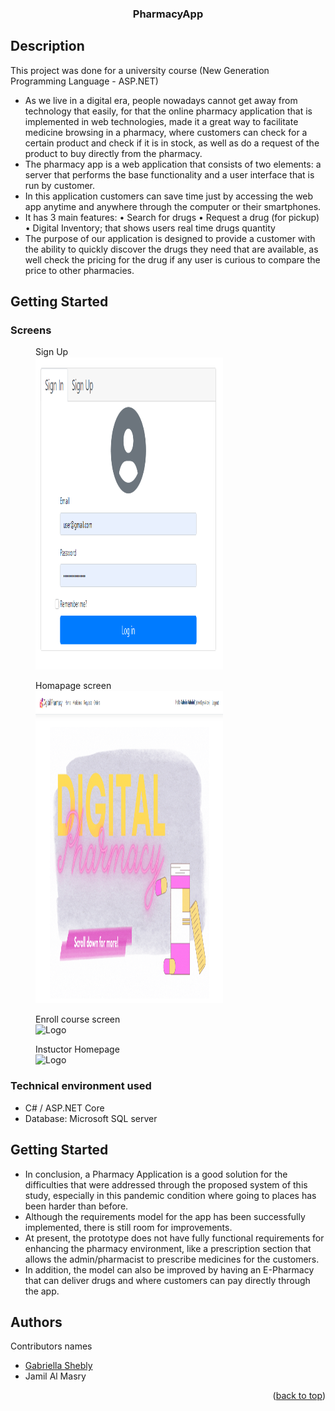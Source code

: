 
<div id="top"></div>

  <h3 align="center">PharmacyApp </h3>

## Description

This project was done for a university course (New Generation Programming Language - ASP.NET)

* As we live in a digital era, people nowadays cannot get away from technology that easily, for that the online pharmacy application that is implemented in web technologies, made it a great way to facilitate medicine browsing in a pharmacy, where customers can check for a certain product and check if it is in stock, as well as do a request of the product to buy directly from the pharmacy.
* The pharmacy app is a web application that consists of two elements: a server that performs the base functionality and a user interface that is run by customer. 
* In this application customers can save time just by accessing the web app anytime and anywhere through the computer or their smartphones.
* It has 3 main features:
•	Search for drugs
•	Request a drug (for pickup)
•	Digital Inventory; that shows users real time drugs quantity
* The purpose of our application is designed to provide a customer with the ability to quickly discover the drugs they need that are available, as well check the pricing for the drug if any user is curious to compare the price to other pharmacies.


## Getting Started

### Screens
<figure>
  <figcaption>Sign Up</figcaption>
<img src="reg.PNG" alt="Logo" width="300" height="500">
</figure>
<figure>
  <figcaption>Homapage screen</figcaption>
<img src="home.PNG" alt="Logo" width="300" height="500">
</figure>
<figure>
  <figcaption>Enroll course screen</figcaption>
<img src="enroll.PNG" alt="Logo" width="300" height="500">
</figure>
<figure>
  <figcaption>Instuctor Homepage</figcaption>
<img src="kk.PNG" alt="Logo" width="300" height="500">
</figure>



### Technical environment used

* C# / ASP.NET Core
* Database: Microsoft SQL server


## Getting Started
* In conclusion, a Pharmacy Application is a good solution for the difficulties that were addressed through the proposed system of this study, especially in this pandemic condition where going to places has been harder than before. 
* Although the requirements model for the app has been successfully implemented, there is still room for improvements. 
* At present, the prototype does not have fully functional requirements for enhancing the pharmacy environment, like a prescription section that allows the admin/pharmacist to prescribe medicines for the customers.
* In addition, the model can also be improved by having an E-Pharmacy that can deliver drugs and where customers can pay directly through the app.




## Authors

Contributors names

* [Gabriella Shebly](https://beacons.ai/gabz.edu)
* Jamil Al Masry

<p align="right">(<a href="#top">back to top</a>)</p>
